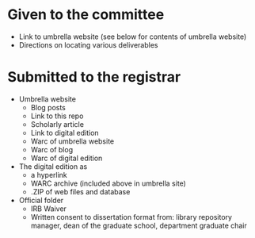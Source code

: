 # Given to the committee
* Link to umbrella website (see below for contents of umbrella website)
* Directions on locating various deliverables

# Submitted to the registrar
* Umbrella website
  * Blog posts
  * Link to this repo
  * Scholarly article
  * Link to digital edition
  * Warc of umbrella website
  * Warc of blog
  * Warc of digital edition
* The digital edition as
  * a hyperlink
  * WARC archive (included above in umbrella site)
  * .ZIP of web files and database
* Official folder
  * IRB Waiver
  * Written consent to dissertation format from: library repository manager, dean of the graduate school, department graduate chair
